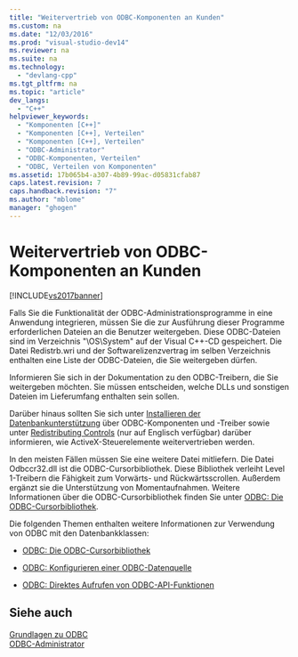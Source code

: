```yaml
---
title: "Weitervertrieb von ODBC-Komponenten an Kunden"
ms.custom: na
ms.date: "12/03/2016"
ms.prod: "visual-studio-dev14"
ms.reviewer: na
ms.suite: na
ms.technology: 
  - "devlang-cpp"
ms.tgt_pltfrm: na
ms.topic: "article"
dev_langs: 
  - "C++"
helpviewer_keywords: 
  - "Komponenten [C++]"
  - "Komponenten [C++], Verteilen"
  - "Komponenten [C++], Verteilen"
  - "ODBC-Administrator"
  - "ODBC-Komponenten, Verteilen"
  - "ODBC, Verteilen von Komponenten"
ms.assetid: 17b065b4-a307-4b89-99ac-d05831cfab87
caps.latest.revision: 7
caps.handback.revision: "7"
ms.author: "mblome"
manager: "ghogen"
---
```

# Weitervertrieb von ODBC-Komponenten an Kunden
[!INCLUDE[vs2017banner](../../assembler/inline/includes/vs2017banner.md)]

Falls Sie die Funktionalität der ODBC\-Administrationsprogramme in eine Anwendung integrieren, müssen Sie die zur Ausführung dieser Programme erforderlichen Dateien an die Benutzer weitergeben.  Diese ODBC\-Dateien sind im Verzeichnis "\\OS\\System" auf der Visual C\+\+\-CD gespeichert.  Die Datei Redistrb.wri und der Softwarelizenzvertrag im selben Verzeichnis enthalten eine Liste der ODBC\-Dateien, die Sie weitergeben dürfen.  
  
 Informieren Sie sich in der Dokumentation zu den ODBC\-Treibern, die Sie weitergeben möchten.  Sie müssen entscheiden, welche DLLs und sonstigen Dateien im Lieferumfang enthalten sein sollen.  
  
 Darüber hinaus sollten Sie sich unter [Installieren der Datenbankunterstützung](../../data/installing-database-support-mfc-atl.md) über ODBC\-Komponenten und \-Treiber sowie unter [Redistributing Controls](../../data/ado-rdo/redistributing-controls.md) \(nur auf Englisch verfügbar\) darüber informieren, wie ActiveX\-Steuerelemente weitervertrieben werden.  
  
 In den meisten Fällen müssen Sie eine weitere Datei mitliefern.  Die Datei Odbccr32.dll ist die ODBC\-Cursorbibliothek.  Diese Bibliothek verleiht Level 1\-Treibern die Fähigkeit zum Vorwärts\- und Rückwärtsscrollen.  Außerdem ergänzt sie die Unterstützung von Momentaufnahmen.  Weitere Informationen über die ODBC\-Cursorbibliothek finden Sie unter [ODBC: Die ODBC\-Cursorbibliothek](../../data/odbc/odbc-the-odbc-cursor-library.md).  
  
 Die folgenden Themen enthalten weitere Informationen zur Verwendung von ODBC mit den Datenbankklassen:  
  
-   [ODBC: Die ODBC\-Cursorbibliothek](../../data/odbc/odbc-the-odbc-cursor-library.md)  
  
-   [ODBC: Konfigurieren einer ODBC\-Datenquelle](../../data/odbc/odbc-configuring-an-odbc-data-source.md)  
  
-   [ODBC: Direktes Aufrufen von ODBC\-API\-Funktionen](../../data/odbc/odbc-calling-odbc-api-functions-directly.md)  
  
## Siehe auch  
 [Grundlagen zu ODBC](../../data/odbc/odbc-basics.md)   
 [ODBC\-Administrator](../../data/odbc/odbc-administrator.md)